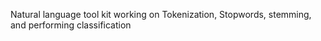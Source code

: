 
Natural language tool kit 
working on Tokenization, Stopwords, stemming, and performing classification

